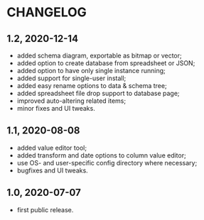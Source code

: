 CHANGELOG
=========

1.2, 2020-12-14
---------------
- added schema diagram, exportable as bitmap or vector;
- added option to create database from spreadsheet or JSON;
- added option to have only single instance running;
- added support for single-user install;
- added easy rename options to data & schema tree;
- added spreadsheet file drop support to database page;
- improved auto-altering related items;
- minor fixes and UI tweaks.


1.1, 2020-08-08
---------------
- added value editor tool;
- added transform and date options to column value editor;
- use OS- and user-specific config directory where necessary;
- bugfixes and UI tweaks.


1.0, 2020-07-07
---------------
- first public release.
